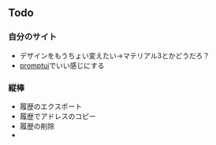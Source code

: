## Todo

### 自分のサイト

- デザインをもうちょい変えたい→マテリアル3とかどうだろ？
- [promptui](https://github.com/manifoldco/promptui)でいい感じにする

### 縦棒

- 履歴のエクスポート
- 履歴でアドレスのコピー
- 履歴の削除
-
